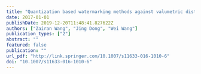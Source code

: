 ```yaml
---
title: "Quantization based watermarking methods against valumetric distortions"
date: 2017-01-01
publishDate: 2019-12-20T11:48:41.827622Z
authors: ["Zairan Wang", "Jing Dong", "Wei Wang"]
publication_types: ["2"]
abstract: ""
featured: false
publication: ""
url_pdf: "http://link.springer.com/10.1007/s11633-016-1010-6"
doi: "10.1007/s11633-016-1010-6"
---
```



